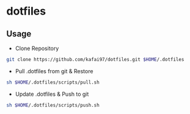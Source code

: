 # dotfiles

## Usage

- Clone Repository

```sh
git clone https://github.com/kafai97/dotfiles.git $HOME/.dotfiles
```

- Pull .dotfiles from git & Restore

```sh
sh $HOME/.dotfiles/scripts/pull.sh
```

- Update .dotfiles & Push to git

```sh
sh $HOME/.dotfiles/scripts/push.sh
```
